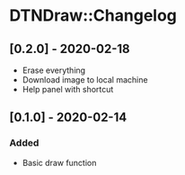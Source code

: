 # DTNDraw::Changelog

## [0.2.0] - 2020-02-18
- Erase everything
- Download image to local machine
- Help panel with shortcut

## [0.1.0] - 2020-02-14
### Added
- Basic draw function
